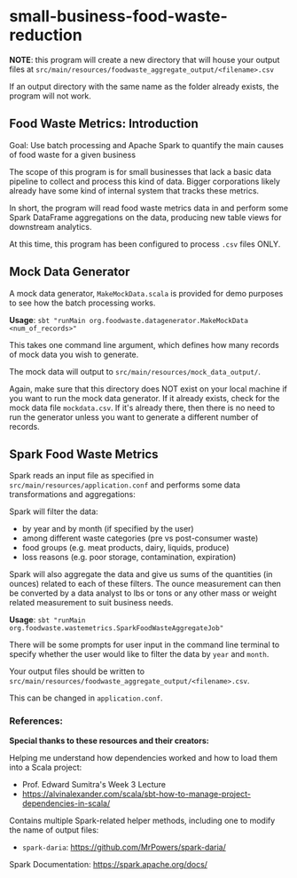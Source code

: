 # small-business-food-waste-reduction

**NOTE**: this program will create a new directory that will house your output files at `src/main/resources/foodwaste_aggregate_output/<filename>.csv`

If an output directory with the same name as the folder already exists, the program will not work.

## Food Waste Metrics: Introduction

Goal: Use batch processing and Apache Spark to quantify the main causes of food waste for a given business

The scope of this program is for small businesses that lack a basic data pipeline to collect and process this kind of data. Bigger corporations likely already have some kind of internal system that tracks these metrics.

In short, the program will read food waste metrics data in and perform some Spark DataFrame aggregations on the data, producing new table views for downstream analytics.

At this time, this program has been configured to process `.csv` files ONLY.

## Mock Data Generator

A mock data generator, `MakeMockData.scala` is provided for demo purposes to see how the batch processing works.

**Usage**: `sbt "runMain org.foodwaste.datagenerator.MakeMockData <num_of_records>"`

This takes one command line argument, which defines how many records of mock data you wish to generate.

The mock data will output to `src/main/resources/mock_data_output/`.

Again, make sure that this directory does NOT exist on your local machine if you want to run the mock data generator. If it already exists, check for the mock data file `mockdata.csv`. If it's already there, then there is no need to run the generator unless you want to generate a different number of records.

## Spark Food Waste Metrics

Spark reads an input file as specified in `src/main/resources/application.conf` and performs some data transformations and aggregations:

Spark will filter the data:

- by year and by month (if specified by the user)
- among different waste categories (pre vs post-consumer waste)
- food groups (e.g. meat products, dairy, liquids, produce)
- loss reasons (e.g. poor storage, contamination, expiration)

Spark will also aggregate the data and give us sums of the quantities (in ounces) related to each of these filters. The ounce measurement can then be converted by a data analyst to lbs or tons or any other mass or weight related measurement to suit business needs.

**Usage**: `sbt "runMain org.foodwaste.wastemetrics.SparkFoodWasteAggregateJob"`

There will be some prompts for user input in the command line terminal to specify whether the user would like to filter the data by `year` and `month`.

Your output files should be written to `src/main/resources/foodwaste_aggregate_output/<filename>.csv`.

This can be changed in `application.conf`.

### References:

**Special thanks to these resources and their creators:**

Helping me understand how dependencies worked and how to load them into a Scala project:

- Prof. Edward Sumitra's Week 3 Lecture
- https://alvinalexander.com/scala/sbt-how-to-manage-project-dependencies-in-scala/

Contains multiple Spark-related helper methods, including one to modify the name of output files:

- `spark-daria`: https://github.com/MrPowers/spark-daria/

Spark Documentation:
https://spark.apache.org/docs/
